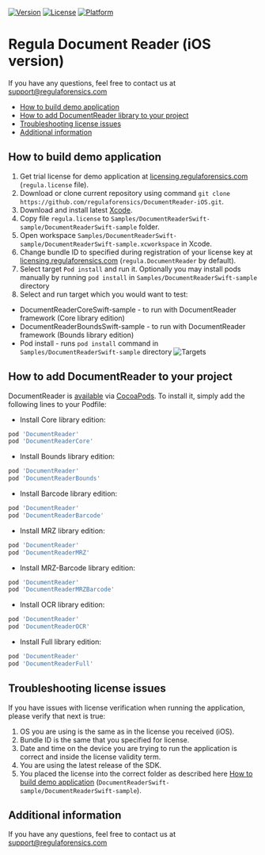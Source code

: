 [![Version](https://img.shields.io/cocoapods/v/DocumentReader.svg?style=flat)](http://cocoapods.org/pods/DocumentReader)
[![License](https://img.shields.io/cocoapods/l/DocumentReader.svg?style=flat)](http://cocoapods.org/pods/DocumentReader)
[![Platform](https://img.shields.io/cocoapods/p/DocumentReader.svg?style=flat)](http://cocoapods.org/pods/DocumentReader)

# Regula Document Reader (iOS version)
If you have any questions, feel free to contact us at support@regulaforensics.com

* [How to build demo application](#how_to_build_demo_application)
* [How to add DocumentReader library to your project](#how_to_add_documentreader_library_to_your_project)
* [Troubleshooting license issues](#troubleshooting_license_issues)
* [Additional information](#additional_information)

## <a name="how_to_build_demo_application"></a> How to build demo application
1. Get trial license for demo application at [licensing.regulaforensics.com](https://licensing.regulaforensics.com) (`regula.license` file).
1. Download or clone current repository using command `git clone https://github.com/regulaforensics/DocumentReader-iOS.git`.
1. Download and install latest [Xcode](https://developer.apple.com/xcode/download).
1. Copy file `regula.license` to `Samples/DocumentReaderSwift-sample/DocumentReaderSwift-sample` folder. 
1. Open workspace `Samples/DocumentReaderSwift-sample/DocumentReaderSwift-sample.xcworkspace` in Xcode.
1. Change bundle ID to specified during registration of your license key at [licensing.regulaforensics.com](https://licensing.regulaforensics.com) (`regula.DocumentReader` by default).
1. Select target `Pod install` and run it. Optionally you may install pods manually by running `pod install` in `Samples/DocumentReaderSwift-sample` directory
1. Select and run target which you would want to test:
* DocumentReaderCoreSwift-sample - to run with DocumentReader framework (Core library edition)
* DocumentReaderBoundsSwift-sample - to run with DocumentReader framework (Bounds library edition)
* Pod install - runs `pod install` command in `Samples/DocumentReaderSwift-sample` directory
![Targets](https://raw.githubusercontent.com/regulaforensics/DocumentReader-iOS/master/target_image.tiff)

## <a name="how_to_add_documentreader_library_to_your_project"></a> How to add DocumentReader to your project

DocumentReader is [available](https://cocoapods.org/pods/DocumentReader) via [CocoaPods](http://cocoapods.org). To install
it, simply add the following lines to your Podfile:
 
* Install Core library edition:
```ruby
pod 'DocumentReader'
pod 'DocumentReaderCore'
``` 
* Install Bounds library edition:
```ruby
pod 'DocumentReader'
pod 'DocumentReaderBounds'
```
* Install Barcode library edition:
```ruby
pod 'DocumentReader'
pod 'DocumentReaderBarcode'
```
* Install MRZ library edition:
```ruby
pod 'DocumentReader'
pod 'DocumentReaderMRZ'
```
* Install MRZ-Barcode library edition:
```ruby
pod 'DocumentReader'
pod 'DocumentReaderMRZBarcode'
```
* Install OCR library edition:
```ruby
pod 'DocumentReader'
pod 'DocumentReaderOCR'
```
* Install Full library edition:
```ruby
pod 'DocumentReader'
pod 'DocumentReaderFull'
```

## <a name="troubleshooting_license_issues"></a> Troubleshooting license issues
If you have issues with license verification when running the application, please verify that next is true:
1. OS you are using is the same as in the license you received (iOS).
1. Bundle ID is the same that you specified for license.
1. Date and time on the device you are trying to run the application is correct and inside the license validity term.
1. You are using the latest release of the SDK.
1. You placed the license into the correct folder as described here [How to build demo application](#how_to_build_demo_application) (`DocumentReaderSwift-sample/DocumentReaderSwift-sample`).

## <a name="additional_information"></a> Additional information
If you have any questions, feel free to contact us at support@regulaforensics.com
